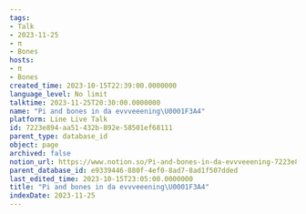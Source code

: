 ```yaml
---
tags:
- Talk
- 2023-11-25
- π
- Bones
hosts:
- π
- Bones
created_time: 2023-10-15T22:39:00.0000000
language_level: No limit
talktime: 2023-11-25T20:30:00.0000000
name: "Pi and bones in da evvveeening\U0001F3A4"
platform: Line Live Talk
id: 7223e894-aa51-432b-892e-58501ef68111
parent_type: database_id
object: page
archived: false
notion_url: https://www.notion.so/Pi-and-bones-in-da-evvveeening-7223e894aa51432b892e58501ef68111
parent_database_id: e9339446-880f-4ef0-8ad7-8ad1f507dded
last_edited_time: 2023-10-15T23:05:00.0000000
title: "Pi and bones in da evvveeening\U0001F3A4"
indexDate: 2023-11-25
---
```



   
   
   
   

   

























